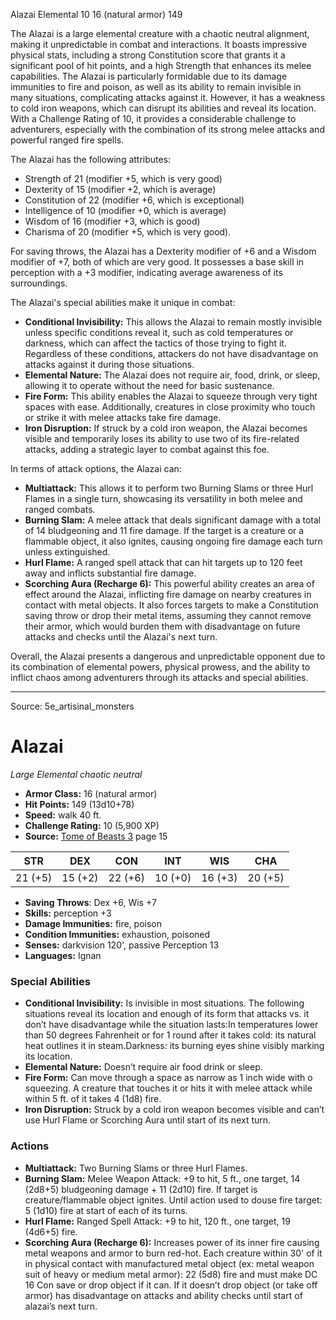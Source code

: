 <MonsterName/>Alazai</MonsterName>
<CreatureType/>Elemental</CreatureType>
<CR/>10</CR>
<AC/>16 (natural armor)</AC>
<HP/>149</HP>
<summary>The Alazai is a large elemental creature with a chaotic neutral alignment, making it unpredictable in combat and interactions. It boasts impressive physical stats, including a strong Constitution score that grants it a significant pool of hit points, and a high Strength that enhances its melee capabilities. The Alazai is particularly formidable due to its damage immunities to fire and poison, as well as its ability to remain invisible in many situations, complicating attacks against it. However, it has a weakness to cold iron weapons, which can disrupt its abilities and reveal its location. With a Challenge Rating of 10, it provides a considerable challenge to adventurers, especially with the combination of its strong melee attacks and powerful ranged fire spells.</summary>

<detail>

The Alazai has the following attributes: 
- Strength of 21 (modifier +5, which is very good) 
- Dexterity of 15 (modifier +2, which is average) 
- Constitution of 22 (modifier +6, which is exceptional) 
- Intelligence of 10 (modifier +0, which is average) 
- Wisdom of 16 (modifier +3, which is good) 
- Charisma of 20 (modifier +5, which is very good).

For saving throws, the Alazai has a Dexterity modifier of +6 and a Wisdom modifier of +7, both of which are very good. It possesses a base skill in perception with a +3 modifier, indicating average awareness of its surroundings.

The Alazai's special abilities make it unique in combat:
- **Conditional Invisibility:** This allows the Alazai to remain mostly invisible unless specific conditions reveal it, such as cold temperatures or darkness, which can affect the tactics of those trying to fight it. Regardless of these conditions, attackers do not have disadvantage on attacks against it during those situations.
- **Elemental Nature:** The Alazai does not require air, food, drink, or sleep, allowing it to operate without the need for basic sustenance.
- **Fire Form:** This ability enables the Alazai to squeeze through very tight spaces with ease. Additionally, creatures in close proximity who touch or strike it with melee attacks take fire damage.
- **Iron Disruption:** If struck by a cold iron weapon, the Alazai becomes visible and temporarily loses its ability to use two of its fire-related attacks, adding a strategic layer to combat against this foe.

In terms of attack options, the Alazai can:
- **Multiattack:** This allows it to perform two Burning Slams or three Hurl Flames in a single turn, showcasing its versatility in both melee and ranged combats.
- **Burning Slam:** A melee attack that deals significant damage with a total of 14 bludgeoning and 11 fire damage. If the target is a creature or a flammable object, it also ignites, causing ongoing fire damage each turn unless extinguished.
- **Hurl Flame:** A ranged spell attack that can hit targets up to 120 feet away and inflicts substantial fire damage.
- **Scorching Aura (Recharge 6):** This powerful ability creates an area of effect around the Alazai, inflicting fire damage on nearby creatures in contact with metal objects. It also forces targets to make a Constitution saving throw or drop their metal items, assuming they cannot remove their armor, which would burden them with disadvantage on future attacks and checks until the Alazai's next turn.

Overall, the Alazai presents a dangerous and unpredictable opponent due to its combination of elemental powers, physical prowess, and the ability to inflict chaos among adventurers through its attacks and special abilities.</detail>



---

Source: 5e_artisinal_monsters

# Alazai

*Large* *Elemental* *chaotic neutral*

- **Armor Class:** 16 (natural armor)
- **Hit Points:** 149 (13d10+78)
- **Speed:** walk 40 ft.
- **Challenge Rating:** 10 (5,900 XP)
- **Source:** [Tome of Beasts 3](https://koboldpress.com/kpstore/product/tome-of-beasts-3-for-5th-edition/) page 15

| STR | DEX | CON | INT | WIS | CHA |
| --- | --- | --- | --- | --- | --- |
| 21 (+5) | 15 (+2) | 22 (+6) | 10 (+0) | 16 (+3) | 20 (+5) |

- **Saving Throws**: Dex +6, Wis +7
- **Skills:** perception +3
- **Damage Immunities:** fire, poison
- **Condition Immunities:** exhaustion, poisoned
- **Senses:** darkvision 120', passive Perception 13
- **Languages:** Ignan

### Special Abilities

- **Conditional Invisibility:** Is invisible in most situations. The following situations reveal its location and enough of its form that attacks vs. it don’t have disadvantage while the situation lasts:In temperatures lower than 50 degrees Fahrenheit or for 1 round after it takes cold: its natural heat outlines it in steam.Darkness: its burning eyes shine visibly marking its location.
- **Elemental Nature:** Doesn’t require air food drink or sleep.
- **Fire Form:** Can move through a space as narrow as 1 inch wide with o squeezing. A creature that touches it or hits it with melee attack while within 5 ft. of it takes 4 (1d8) fire.
- **Iron Disruption:** Struck by a cold iron weapon becomes visible and can’t use Hurl Flame or Scorching Aura until start of its next turn.

### Actions

- **Multiattack:** Two Burning Slams or three Hurl Flames.
- **Burning Slam:** Melee Weapon Attack: +9 to hit, 5 ft., one target, 14 (2d8+5) bludgeoning damage + 11 (2d10) fire. If target is creature/flammable object ignites. Until action used to douse fire target: 5 (1d10) fire at start of each of its turns.
- **Hurl Flame:** Ranged Spell Attack: +9 to hit, 120 ft., one target, 19 (4d6+5) fire.
- **Scorching Aura (Recharge 6):** Increases power of its inner fire causing metal weapons and armor to burn red-hot. Each creature within 30' of it in physical contact with manufactured metal object (ex: metal weapon suit of heavy or medium metal armor): 22 (5d8) fire and must make DC 16 Con save or drop object if it can. If it doesn’t drop object (or take off armor) has disadvantage on attacks and ability checks until start of alazai’s next turn.




